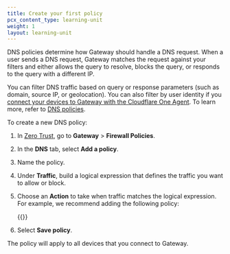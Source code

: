 ```yaml
---
title: Create your first policy
pcx_content_type: learning-unit
weight: 1
layout: learning-unit
---
```


DNS policies determine how Gateway should handle a DNS request. When a user sends a DNS request, Gateway matches the request against your filters and either allows the query to resolve, blocks the query, or responds to the query with a different IP.

You can filter DNS traffic based on query or response parameters (such as domain, source IP, or geolocation). You can also filter by user identity if you [connect your devices to Gateway with the Cloudflare One Agent](/learning-paths/modules/security/dns-filtering-connect-devices/). To learn more, refer to [DNS policies](/cloudflare-one/policies/filtering/dns-policies/).

To create a new DNS policy:

1. In [Zero Trust](https://one.dash.cloudflare.com/), go to **Gateway** > **Firewall Policies**.
2. In the **DNS** tab, select **Add a policy**.
3. Name the policy.
4. Under **Traffic**, build a logical expression that defines the traffic you want to allow or block.
5. Choose an **Action** to take when traffic matches the logical expression. For example, we recommend adding the following policy:

    {{<render file="gateway/_block-security-categories.md" productFolder="cloudflare-one">}}

6. Select **Save policy**.

The policy will apply to all devices that you connect to Gateway.
